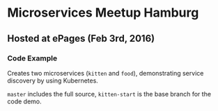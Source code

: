 # Microservices Meetup Hamburg 

## Hosted at ePages (Feb 3rd, 2016)

### Code Example

Creates two microservices (`kitten` and `food`), demonstrating service discovery by using Kubernetes.

`master` includes the full source, `kitten-start` is the base branch for the code demo.
